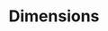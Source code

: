 ---
bigquery: https://console.cloud.google.com/bigquery?p=covid-19-dimensions-ai&page=table&d=data&t=publications
contributors: Digital Science, https://www.digital-science.com/
cost: Free for personal, non-commercial use.
description: Dimensions contains more than 100 million publications, ranging from
  articles published in scholarly journals, books and book chapters, to preprints
  and conference proceedings. All publications are contextualized with linked data
  sets, funding, publications, patents, clinical trials, and policy documents. You
  can also view associated categories, funders, institutions, and researcher profiles.
documentation: https://docs.dimensions.ai/bigquery/index.html
last_edit: Mon, 04 Apr 2022 19:04:00 GMT
location: https://www.dimensions.ai/products/free/
maintained_by: Digital Science, https://www.digital-science.com/
schema_fields: '[''filing_date'', ''date_modified'', ''language'', ''mesh_headings'',
  ''priority_year'', ''brief_title'', ''funder_org_cities'', ''funder_countries'',
  ''family_id'', ''end_year'', ''legal_status'', ''current_assignee'', ''filing_year'',
  ''open_access_categories'', ''patent_ids'', ''citations'', ''original_assignee'',
  ''repository_id'', ''funding_aud'', ''research_org_state_names'', ''assignee_countries'',
  ''linkout'', ''publication_ids'', ''funding_gbp'', ''created_date'', ''journal'',
  ''date_print'', ''kind'', ''assignee_orgs'', ''citations_count'', ''clinical_trial_ids'',
  ''open_access_categories_v2'', ''registry'', ''funder_org_acronyms'', ''funding_chf'',
  ''research_org_country_names'', ''categories'', ''jurisdiction'', ''category_bra'',
  ''proceedings_title'', ''category_icrp_ct'', ''current_assignee_orgs'', ''doi'',
  ''cpc'', ''publication_date'', ''associated_publication_doi'', ''family_count'',
  ''funding_details'', ''gender'', ''pmcid'', ''category_hra'', ''links'', ''funding_jpy'',
  ''research_org_city_names'', ''mesh_terms'', ''funding_cad'', ''funding_cny'', ''resulting_publication_doi'',
  ''interventions'', ''category_for'', ''funder_orgs'', ''funder_org'', ''concepts'',
  ''application_number'', ''associated_grant_ids'', ''altmetrics'', ''email_address'',
  ''citation_string'', ''volume'', ''active_years'', ''funder_org_state_codes'', ''original_title'',
  ''authors'', ''start_date'', ''resulting_publication_ids'', ''repository_url'',
  ''filing_status'', ''pages'', ''acronym'', ''category_uoa'', ''source_id'', ''address'',
  ''reference_ids'', ''cited_by_ids'', ''investigators'', ''category_sdg'', ''associated_publication_id'',
  ''funder_org_countries'', ''license'', ''funding_eur'', ''funding_usd'', ''subtitles'',
  ''original_assignee_countries'', ''book_title'', ''arxiv_id'', ''acronyms'', ''expiration_year'',
  ''category_rcdc'', ''eisbn'', ''date_imported_gbq'', ''name'', ''start_year'', ''date_inserted'',
  ''book_series_title'', ''ipcr'', ''research_org_state_codes'', ''funding_currency'',
  ''date_normal'', ''publication_year'', ''metrics'', ''grant_number'', ''labels'',
  ''category_hrcs_rac'', ''isbn'', ''id'', ''description'', ''research_org_cities'',
  ''funding_amount'', ''research_orgs'', ''established'', ''granted_year'', ''expiration_date'',
  ''original_assignee_orgs'', ''associated_publication_pmid'', ''priority_date'',
  ''type'', ''date'', ''editors'', ''funding_nzd'', ''organisation_details'', ''issue'',
  ''repository_name'', ''current_assignee_countries'', ''original_abstract'', ''associated_publication_arxiv_id'',
  ''relationships'', ''abstract'', ''phase'', ''year'', ''category_hrcs_hc'', ''foa_number'',
  ''inventor_names'', ''date_online'', ''parent_id'', ''supporting_grant_ids'', ''external_ids'',
  ''journal_lists'', ''researcher_ids'', ''granted_date'', ''publisher'', ''research_org_countries'',
  ''types'', ''conference'', ''acknowledgements'', ''wikipedia_url'', ''conditions'',
  ''aliases'', ''legal_events'', ''end_date'', ''family_members_ids'', ''title'',
  ''embargo_date'', ''pmid'', ''status'', ''category_icrp_cso'']'
shortname: dimensions
tags:
- scholarly literature
- patents
- funding
- clinical trials
- academic profiles
terms_of_use: 'Use of both the Dimensions COVID-19 dataset and full Dimensions dataset
  are subject to the Dimensions Terms of use: https://www.dimensions.ai/policies-terms-legal '
title: Dimensions
uuid: dcff88bd-fe6b-4fdb-8159-809bf9d7bc1c
---
